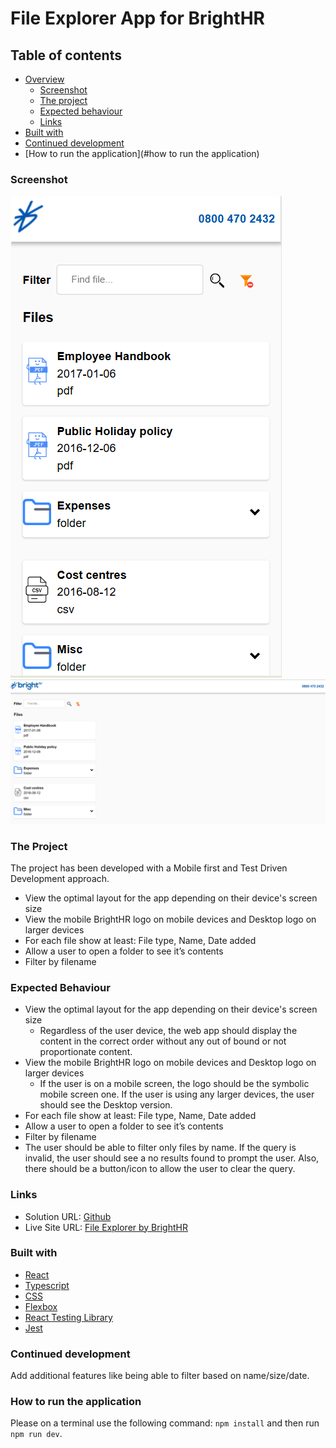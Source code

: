 # File Explorer App for BrightHR

## Table of contents

- [Overview](#overview)
  - [Screenshot](#screenshot)
  - [The project](#the-project)
  - [Expected behaviour](#expected-behaviour)
  - [Links](#links)
- [Built with](#built-with)
- [Continued development](#continued-development)
- [How to run the application](#how to run the application)

### Screenshot

![Mobile design preview for the File Explorer app](./public/assets/mobile-preview.PNG)
![Desktop design preview for the File Explorer app](./public/assets/desktop-preview.PNG)

### The Project

The project has been developed with a Mobile first and Test Driven Development approach.

- View the optimal layout for the app depending on their device's screen size
- View the mobile BrightHR logo on mobile devices and Desktop logo on larger devices
- For each file show at least: File type, Name, Date added
- Allow a user to open a folder to see it’s contents
- Filter by filename

### Expected Behaviour

- View the optimal layout for the app depending on their device's screen size
  - Regardless of the user device, the web app should display the content in the correct order without any out of bound or
    not proportionate content.
- View the mobile BrightHR logo on mobile devices and Desktop logo on larger devices
  - If the user is on a mobile screen, the logo should be the symbolic mobile screen one. If the user is using any larger devices, the user should see the Desktop version.
- For each file show at least: File type, Name, Date added
- Allow a user to open a folder to see it’s contents
- Filter by filename
- The user should be able to filter only files by name. If the query is invalid, the user should see a no results found to prompt the user. Also, there should be a button/icon to allow the user to clear the query.

### Links

- Solution URL: [Github](https://github.com/bilanoo/files-explorer-brhr)
- Live Site URL: [File Explorer by BrightHR](https://file-explorer-by-brighthr-bk.netlify.app/)

### Built with

- [React](https://react.dev/)
- [Typescript](https://www.typescriptlang.org/docs/)
- [CSS](https://developer.mozilla.org/en-US/docs/Web/CSS)
- [Flexbox](https://developer.mozilla.org/en-US/docs/Web/CSS/CSS_flexible_box_layout/Basic_concepts_of_flexbox)
- [React Testing Library](https://testing-library.com/docs/react-testing-library/intro/)
- [Jest](https://jestjs.io/docs/getting-started)

### Continued development

Add additional features like being able to filter based on name/size/date.

### How to run the application

Please on a terminal use the following command: `npm install` and then run `npm run dev`.
